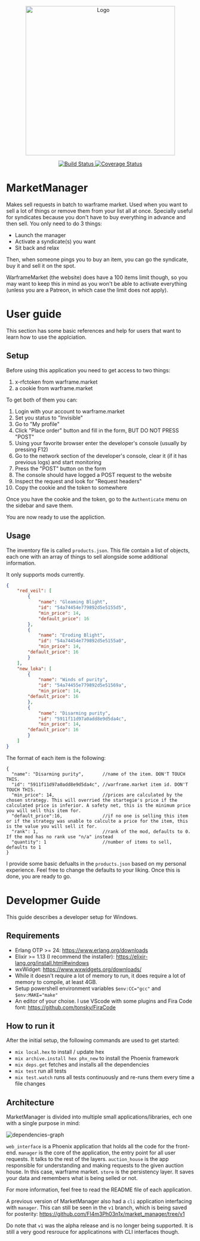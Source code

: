 <p align="center">
    <a href="https://fl4m3ph03n1x.github.io/market_manager/">
        <img src="images/logo.png" alt="Logo" width="400"/>
    </a>
</p>

<p align="center">
    <a href="https://github.com/Fl4m3Ph03n1x/market_manager/workflows/build/badge.svg?branch=master">
        <img src="https://github.com/Fl4m3Ph03n1x/market_manager/workflows/build/badge.svg?branch=master" alt="Build Status"/>
    </a>
    <a href="https://coveralls.io/github/Fl4m3Ph03n1x/market_manager?branch=master">
        <img src="https://coveralls.io/repos/github/Fl4m3Ph03n1x/market_manager/badge.svg?branch=master" alt="Coverage Status"/>
    </a>
</p>

# MarketManager

Makes sell requests in batch to warframe market.
Used when you want to sell a lot of things or remove them from your list all at
once. Specially useful for syndicates because you don't have to buy everything
in advance and then sell. You only need to do 3 things:

- Launch the manager
- Activate a syndicate(s) you want
- Sit back and relax

Then, when someone pings you to buy an item, you can go the syndicate, buy it 
and sell it on the spot.

WarframeMarket (the website) does have a 100 items limit though, so you may want
to keep this in mind as you won't be able to activate everything (unless you 
are a Patreon, in which case the limit does not apply).

# User guide

This section has some basic references and help for users that want to learn how
to use the applciation.
## Setup

Before using this application you need to get access to two things:
1. x-rfctoken from warframe.market
2. a cookie from warframe.market

To get both of them you can:
1. Login with your account to warframe.market
2. Set you status to "Invisible"
3. Go to "My profile"
4. Click "Place order" button and fill in the form, BUT DO NOT PRESS "POST"
5. Using your favorite browser enter the developer's console (usually by pressing F12)
6. Go to the network section of the developer's console, clear it (if it has previous logs) and start monitoring
7. Press the "POST" button on the form
8. The console should have logged a POST request to the website
9. Inspect the request and look for "Request headers"
10. Copy the cookie and the token to somewhere

Once you have the cookie and the token, go to the `Authenticate` menu on the 
sidebar and save them.

You are now ready to use the appliction.
## Usage

The inventory file is called `products.json`. This file contain a list of 
objects, each one with an array of things to sell alongside some additional 
information.

It only supports mods currently.

```json
{
    "red_veil": [
        {
            "name": "Gleaming Blight",
            "id": "54a74454e779892d5e5155d5",
            "min_price": 14,
            "default_price": 16
        },
        {
            "name": "Eroding Blight",
            "id": "54a74454e779892d5e5155a0",
            "min_price": 14,
	    "default_price": 16
        }
    ],
    "new_loka": [
        {
            "name": "Winds of purity",
            "id": "54a74455e779892d5e51569a",
            "min_price": 14,
	    "default_price": 16
        },
        {
            "name": "Disarming purity",
            "id": "5911f11d97a0add8e9d5da4c",
            "min_price": 14,
	    "default_price": 16
        }
    ]
}
```

The format of each item is the following:

```
{
  "name": "Disarming purity",       //name of the item. DON'T TOUCH THIS.
  "id": "5911f11d97a0add8e9d5da4c", //warframe.market item id. DON'T TOUCH THIS.
  "min_price": 14,                  //prices are calculated by the chosen strategy. This will overried the startegie's price if the calculated price is inferior. A safety net, this is the minimum price you will sell this item for. 
  "default_price":16,               //if no one is selling this item or if the strategy was unable to calculte a price for the item, this is the value you will sell it for.
  "rank": 1,                        //rank of the mod, defaults to 0. If the mod has no rank use "n/a" instead
  "quantity": 1                     //number of items to sell, defaults to 1
}
```

I provide some basic defualts in the `products.json` based on my personal 
experience. Feel free to change the defaults to your liking. Once this is done, 
you are ready to go.

# Developmer Guide

This guide describes a developer setup for Windows. 

## Requirements

- Erlang OTP >= 24: https://www.erlang.org/downloads
- Elixir >= 1.13 (I recommend the installer): https://elixir-lang.org/install.html#windows
- wxWidget: https://www.wxwidgets.org/downloads/
- While it doesn't require a lot of memory to run, it does require a lot of memory to compile, at least 4GB.
- Setup powershell environment variables `$env:CC="gcc"` and `$env:MAKE="make"`
- An editor of your choise. I use VScode with some plugins and Fira Code font: https://github.com/tonsky/FiraCode

## How to run it

After the initial setup, the following commands are used to get started:
- `mix local.hex` to install / update hex
- `mix archive.install hex phx_new` to install the Phoenix framework
- `mix deps.get` fetches and installs all the dependencies
- `mix test` run all tests
- `mix test.watch` runs all tests continuously and re-runs them every time a file changes

## Architecture

MarketManager is divided into multiple small applications/libraries, ech one 
with a single purpose in mind:

![dependencies-graph](./deps_graph.svg)

`web_interface` is a Phoenix application that holds all the code for the front-end. 
`manager` is the core of the application, the entry point for all user requests. It talks to the rest of the layers. 
`auction_house` is the app responsible for understanding and making requests to the given auction house. In this case, warframe market.
`store` is the persistency layer. It saves your data and remembers what is being selled or not.

For more information, feel free to read the README file of each application. 

A previous version of MarketManager also had a `cli` application interfacing 
with `manager`. This can still be seen in the `v1` branch, which is being saved 
for posterity: https://github.com/Fl4m3Ph03n1x/market_manager/tree/v1

Do note that `v1` was the alpha release and is no longer being supported. It is 
still a very good resrouce for applicatinons with CLI interfaces though.
